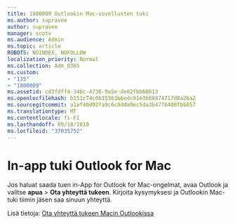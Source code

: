 ```yaml
---
title: 1800009 Outlookin Mac-sovellusten tuki
ms.author: supravee
author: supravee
manager: scotv
ms.audience: Admin
ms.topic: article
ROBOTS: NOINDEX, NOFOLLOW
localization_priority: Normal
ms.collection: Adm_O365
ms.custom:
- "135"
- "1800009"
ms.assetid: cd3fdff4-346c-4730-9a5e-de02fbb60613
ms.openlocfilehash: b151c74c0b35361b6edc91e3b68874717d8a2ba2
ms.sourcegitcommit: a1af40d92fa9c6c0dda9ec5da3b4776400fbb857
ms.translationtype: MT
ms.contentlocale: fi-FI
ms.lasthandoff: 09/18/2019
ms.locfileid: "37035752"
---
```

# <a name="in-app-support-in-outlook-for-mac"></a>In-app tuki Outlook for Mac

Jos haluat saada tuen in-App for Outlook for Mac-ongelmat, avaa Outlook ja valitse **apua** \> **Ota yhteyttä tukeen**. Kirjoita kysymyksesi ja Outlookin Mac-tuki tiimin jäsen saa sinuun yhteyttä. 

Lisä tietoja: [Ota yhteyttä tukeen Macin Outlookissa](https://support.office.com//article/d0410177-8e65-4487-93f7-206a3a3d71a8)